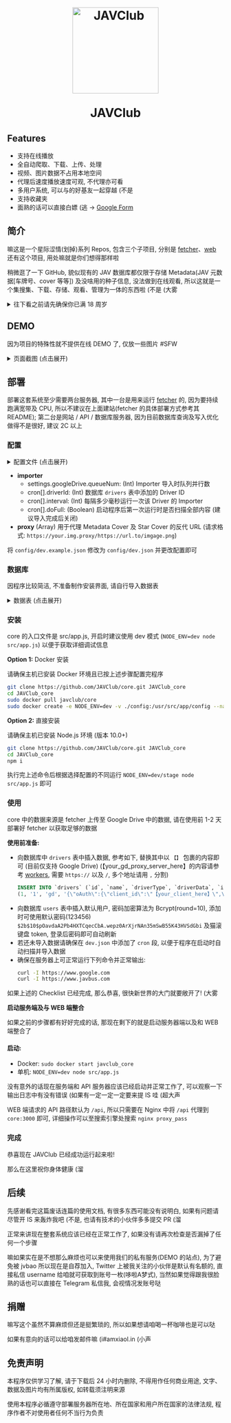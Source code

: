 <h1 align="center">
  <img src="https://github.com/JAVClub/core/raw/master/docs/logo.png" alt="JAVClub" width="200">
  <p>JAVClub</p>
</h1>

## Features

- 支持在线播放
- 全自动爬取、下载、上传、处理
- 视频、图片数据不占用本地空间
- 代理后速度播放速度可观, 不代理亦可看
- 多用户系统, 可以与的好基友一起穿越 (不是
- 支持收藏夹
- 面熟的话可以直接白嫖 (逃 -> [Google Form](https://forms.gle/SphJGNRxbjjhf4bU8)

## 简介

嘛这是一个星际涩情(划掉)系列 Repos, 包含三个子项目, 分别是 [fetcher](https://github.com/JAVClub/fetcher)、[web](https://github.com/JAVClub/web) 还有这个项目, 用处嘛就是你们想得那样啦

稍微逛了一下 GitHub, 貌似现有的 JAV 数据库都仅限于存储 Metadata(JAV 元数据[车牌号、cover 等等]) 及没啥用的种子信息, 没法做到在线观看, 所以这就是一个集搜集、下载、存储、观看、管理为一体的东西啦 (不是 (大雾

<details>

  <summary>往下看之前请先确保你已满 18 周岁</summary>

  ![Are you 18](https://github.com/JAVClub/core/raw/master/docs/are-you-18.jpg)

</details>


## DEMO

因为项目的特殊性就不提供在线 DEMO 了, 仅放一些图片 #SFW

<details>

  <summary>页面截图 (点击展开)</summary>

  ![Home](https://github.com/JAVClub/core/raw/master/docs/Home.png)

  ![Metadata List](https://github.com/JAVClub/core/raw/master/docs/MetadataList.png)

  ![Metadata Info Top](https://github.com/JAVClub/core/raw/master/docs/MetadataInfoTop.png)

  ![Metadata Info Bottom](https://github.com/JAVClub/core/raw/master/docs/MetadataInfoBottom.png)

  ![Bookmark List](https://github.com/JAVClub/core/raw/master/docs/BookmarkList.png)

  ![Bookmark Info](https://github.com/JAVClub/core/raw/master/docs/BookmarkInfo.png)

  ![Tag List](https://github.com/JAVClub/core/raw/master/docs/TagList.png)

  ![Star List](https://github.com/JAVClub/core/raw/master/docs/StarList.png)

  ![Series List](https://github.com/JAVClub/core/raw/master/docs/SeriesList.png)

  ![Profile](https://github.com/JAVClub/core/raw/master/docs/Profile.png)

</details>

## 部署

部署这套系统至少需要两台服务器, 其中一台是用来运行 [fetcher](https://github.com/JAVClub/fetcher) 的, 因为要持续跑满宽带及 CPU, 所以不建议在上面建站(fetcher 的具体部署方式参考其 README); 第二台是网站 / API / 数据库服务器, 因为目前数据库查询及写入优化做得不是很好, 建议 2C 以上

### 配置

<details>

  <summary>配置文件 (点击展开)</summary>

```json
{
    "system": {
        "logLevel": "debug",
        "port": 3000,
        "allowChangeUsername": false,
        "userMaxBookmarkNum": 10,
        "userMaxBookmarkItemNum": 100
    },
    "database": {
        "connectionLimit": 5,
        "host": "127.0.0.1",
        "user": "javclub",
        "password": "javclub",
        "database": "javclub"
    },
    "importer": {
        "settings": {
            "googleDrive": {
                "queueNum": 5
            }
        },

        "cron": [
            {
                "driveId": 1,
                "interval": 36000000,
                "doFull": false
            }
        ]
    },
    "proxy": [
        "https://your.img.proxy/"
    ]
}
```
</details>

- **importer**
  - settings.googleDrive.queueNum: (Int) Importer 导入时队列并行数
  - cron[].driverId: (Int) 数据库 `drivers` 表中添加的 Driver ID
  - cron[].interval: (Int) 每隔多少毫秒运行一次该 Driver 的 Importer
  - cron[].doFull: (Boolean) 启动程序后第一次运行时是否扫描全部内容 (建议导入完成后关闭)
- **proxy** (Array) 用于代理 Metadata Cover 及 Star Cover 的反代 URL (请求格式: `https://your.img.proxy/https://url.to/imgage.png`)

将 `config/dev.example.json` 修改为 `config/dev.json` 并更改配置即可

### 数据库

因程序比较简洁, 不准备制作安装界面, 请自行导入数据表

<details>

  <summary>数据表 (点击展开)</summary>

  ```sql
  CREATE TABLE `bookmarks` (
      `id` int(11) unsigned NOT NULL AUTO_INCREMENT,
      `uid` tinyint(4) DEFAULT NULL,
      `name` tinytext,
      `createTime` tinytext,
      `updateTime` tinytext,
      PRIMARY KEY (`id`),
      UNIQUE KEY `id` (`id`)
  ) ENGINE=InnoDB DEFAULT CHARSET=utf8mb4 COLLATE=utf8mb4_0900_ai_ci;

  CREATE TABLE `bookmarks_mapping` (
      `id` int(11) unsigned NOT NULL AUTO_INCREMENT,
      `bookmarkId` tinyint(4) DEFAULT NULL,
      `metadataId` int(11) DEFAULT NULL,
      `updateTime` tinytext,
      PRIMARY KEY (`id`),
      UNIQUE KEY `id` (`id`)
  ) ENGINE=InnoDB DEFAULT CHARSET=utf8mb4 COLLATE=utf8mb4_0900_ai_ci;

  CREATE TABLE `drivers` (
      `id` int(11) unsigned NOT NULL AUTO_INCREMENT,
      `name` tinytext NOT NULL,
      `driverType` tinytext NOT NULL,
      `driverData` longtext NOT NULL,
      `isEnable` tinyint(4) DEFAULT '0',
      `createTime` tinytext NOT NULL,
      `updateTime` tinytext NOT NULL,
      PRIMARY KEY (`id`),
      UNIQUE KEY `id` (`id`)
  ) ENGINE=InnoDB DEFAULT CHARSET=utf8mb4 COLLATE=utf8mb4_0900_ai_ci;

  CREATE TABLE `files` (
      `id` int(11) unsigned NOT NULL AUTO_INCREMENT,
      `driverId` tinyint(4) NOT NULL,
      `storageData` tinytext NOT NULL,
      `updateTime` tinytext NOT NULL,
      PRIMARY KEY (`id`),
      UNIQUE KEY `id` (`id`)
  ) ENGINE=InnoDB DEFAULT CHARSET=utf8mb4 COLLATE=utf8mb4_0900_ai_ci;

  CREATE TABLE `ignore` (
      `id` int(11) unsigned NOT NULL AUTO_INCREMENT,
      `data` tinytext,
      PRIMARY KEY (`id`),
      UNIQUE KEY `id` (`id`)
  ) ENGINE=InnoDB DEFAULT CHARSET=utf8mb4 COLLATE=utf8mb4_0900_ai_ci;

  CREATE TABLE `metadatas` (
      `id` int(11) unsigned NOT NULL AUTO_INCREMENT,
      `title` text NOT NULL,
      `companyName` tinytext NOT NULL,
      `companyId` tinytext NOT NULL,
      `posterFileURL` text,
      `releaseDate` tinytext NOT NULL,
      `updateTime` tinytext NOT NULL,
      PRIMARY KEY (`id`),
      UNIQUE KEY `id` (`id`)
  ) ENGINE=InnoDB DEFAULT CHARSET=utf8mb4 COLLATE=utf8mb4_0900_ai_ci;

  CREATE TABLE `series` (
      `id` int(11) unsigned NOT NULL AUTO_INCREMENT,
      `name` text NOT NULL,
      `updateTime` tinytext NOT NULL,
      PRIMARY KEY (`id`),
      UNIQUE KEY `id` (`id`)
  ) ENGINE=InnoDB DEFAULT CHARSET=utf8mb4 COLLATE=utf8mb4_0900_ai_ci;

  CREATE TABLE `series_mapping` (
      `id` int(11) unsigned NOT NULL AUTO_INCREMENT,
      `metadataId` int(11) DEFAULT NULL,
      `seriesId` int(11) DEFAULT NULL,
      `updateTime` tinytext,
      PRIMARY KEY (`id`),
      UNIQUE KEY `id` (`id`)
  ) ENGINE=InnoDB DEFAULT CHARSET=utf8mb4 COLLATE=utf8mb4_0900_ai_ci;

  CREATE TABLE `stars` (
      `id` int(11) unsigned NOT NULL AUTO_INCREMENT,
      `name` tinytext NOT NULL,
      `photoURL` text,
      `updateTime` tinytext,
      PRIMARY KEY (`id`),
      UNIQUE KEY `id` (`id`)
  ) ENGINE=InnoDB DEFAULT CHARSET=utf8mb4 COLLATE=utf8mb4_0900_ai_ci;

  CREATE TABLE `stars_mapping` (
      `id` int(11) unsigned NOT NULL AUTO_INCREMENT,
      `metadataId` int(11) DEFAULT NULL,
      `starId` int(11) DEFAULT NULL,
      `updateTime` tinytext,
      PRIMARY KEY (`id`),
      UNIQUE KEY `id` (`id`)
  ) ENGINE=InnoDB DEFAULT CHARSET=utf8mb4 COLLATE=utf8mb4_0900_ai_ci;

  CREATE TABLE `tags` (
      `id` smallint(6) unsigned NOT NULL AUTO_INCREMENT,
      `name` tinytext,
      `updateTime` tinytext,
      PRIMARY KEY (`id`),
      UNIQUE KEY `id` (`id`)
  ) ENGINE=InnoDB DEFAULT CHARSET=utf8mb4 COLLATE=utf8mb4_0900_ai_ci;

  CREATE TABLE `tags_mapping` (
      `id` int(11) unsigned NOT NULL AUTO_INCREMENT,
      `metadataId` int(11) NOT NULL,
      `tagId` smallint(6) NOT NULL,
      `updateTime` tinytext NOT NULL,
      PRIMARY KEY (`id`),
      UNIQUE KEY `id` (`id`)
  ) ENGINE=InnoDB DEFAULT CHARSET=utf8mb4 COLLATE=utf8mb4_0900_ai_ci;

  CREATE TABLE `users` (
      `id` bigint(20) unsigned NOT NULL AUTO_INCREMENT,
      `username` tinytext,
      `password` tinytext,
      `token` tinytext,
      `updateTime` tinytext,
      `lastSeen` tinytext,
      PRIMARY KEY (`id`),
      UNIQUE KEY `id` (`id`)
  ) ENGINE=InnoDB DEFAULT CHARSET=utf8mb4 COLLATE=utf8mb4_0900_ai_ci;

  CREATE TABLE `videos` (
      `id` int(11) unsigned NOT NULL AUTO_INCREMENT,
      `metadataId` int(11) NOT NULL,
      `videoFileId` int(11) DEFAULT NULL,
      `isHiden` char(1) DEFAULT '0',
      `infoFileId` int(11) NOT NULL,
      `videoMetadata` json NOT NULL,
      `storyboardFileIdSet` json NOT NULL,
      `updateTime` tinytext NOT NULL,
      PRIMARY KEY (`id`),
      UNIQUE KEY `id` (`id`)
  ) ENGINE=InnoDB DEFAULT CHARSET=utf8mb4 COLLATE=utf8mb4_0900_ai_ci;
  ```

</details>

### 安装

core 的入口文件是 src/app.js, 开启时建议使用 dev 模式 (`NODE_ENV=dev node src/app.js`) 以便于获取详细调试信息

**Option 1:** Docker 安装

请确保主机已安装 Docker 环境且已按上述步骤配置完程序

```bash
git clone https://github.com/JAVClub/core.git JAVClub_core
cd JAVClub_core
sudo docker pull javclub/core
sudo docker create -e NODE_ENV=dev -v ./config:/usr/src/app/config --name javclub_core javclub/core
```

**Option 2:** 直接安装

请确保主机已安装 Node.js 环境 (版本 10.0+)

```bash
git clone https://github.com/JAVClub/core.git JAVClub_core
cd JAVClub_core
npm i
```

执行完上述命令后根据选择配置的不同运行 `NODE_ENV=dev/stage node src/app.js` 即可

### 使用

core 中的数据来源是 fetcher 上传至 Google Drive 中的数据, 请在使用前 1-2 天部署好 fetcher 以获取足够的数据

**使用前准备:**
- 向数据库中 `drivers` 表中插入数据, 参考如下, 替换其中以 `【】` 包裹的内容即可 (目前仅支持 Google Drive) (【your_gd_proxy_server_here】的内容请参考 [workers](https://github.com/JAVClub/workers), 需要 `https://` 以及 `/`, 多个地址请用 `,` 分割)
  ```sql
  INSERT INTO `drivers` (`id`, `name`, `driverType`, `driverData`, `isEnable`, `createTime`, `updateTime`) VALUES
  (1, '1', 'gd', '{\"oAuth\":{\"client_id\":\"【your_client_here】\",\"client_secret\":\"【your_client_secret_here】\",\"redirect_uri\":\"urn:ietf:wg:oauth:2.0:oob\",\"token\":{\"access_token\":\"【your_access_token_here_optional】\",\"refresh_token\":\"【your_refresh_token_here】\",\"scope\":\"https://www.googleapis.com/auth/drive\",\"token_type\":\"Bearer\",\"expiry_date\":1583679345619}},\"drive\":{\"driveId\":\"【your_drive_or_folder_id_here】\"},\"encryption\":{\"secret\":\"【path_ase_secret】\",\"server\":\"【your_gd_proxy_server_here】"}}', 1, '【timestanp_in_ms_here】', '【timestanp_in_ms_here】');
  ```
- 向数据库 `users` 表中插入默认用户, 密码加密算法为 Bcrypt(round=10), 添加时可使用默认密码(123456) `$2b$10$pOavdaA2Pb4HXTCqecCbA.wepz0ArXjrNAn35mSwB55K43HVSdGbi` 及猫滚键盘 token, 登录后密码即可自动刷新
- 若还未导入数据请确保在 `dev.json` 中添加了 `cron` 段, 以便于程序在启动时自动扫描并导入数据
- 确保在服务器上可正常运行下列命令并正常输出:
  ```bash
  curl -I https://www.google.com
  curl -I https://www.javbus.com
  ```

如果上述的 Checklist 已经完成, 那么恭喜, 很快新世界的大门就要敞开了! (大雾

**启动服务端及与 WEB 端整合**

如果之前的步骤都有好好完成的话, 那现在剩下的就是启动服务器端以及和 WEB 端整合了

#### 启动:

- Docker: `sudo docker start javclub_core`
- 单机: `NODE_ENV=dev node src/app.js`

没有意外的话现在服务端和 API 服务器应该已经启动并正常工作了, 可以观察一下输出日志中有没有错误 (如果有一定一定一定要来提 IS 哇 (超大声

WEB 端请求的 API 路径默认为 `/api`, 所以只需要在 Nginx 中将 `/api` 代理到 `core:3000` 即可, 详细操作可以至搜索引擎处搜索 `nginx proxy_pass`

### 完成

恭喜现在 JAVClub 已经成功运行起来啦!

那么在这里祝你身体健康 (溜

## 后续

先感谢看完这篇废话连篇的使用文档, 有很多东西可能没有说明白, 如果有问题请尽管开 IS 来轰炸我吧 (不是, 也请有技术的小伙伴多多提交 PR (溜

正常来讲现在整套系统应该已经在正常工作了, 如果没有请再次检查是否漏掉了任何一个步骤

嘛如果实在是不想那么麻烦也可以来使用我们的私有服务(DEMO 的站点), 为了避免被 jvbao 所以现在是自荐加入, Twitter 上被我关注的小伙伴是默认有名额的, 直接私信 username 给咱就可获取到账号一枚(哆啦A梦式), 当然如果觉得跟我很脸熟的话也可以直接在 Telegram 私信我, 会视情况发账号哒

## 捐赠

嘛写这个虽然不算麻烦但还是挺繁琐的, 所以如果想请咱喝一杯咖啡也是可以哒

如果有意向的话可以给咱发邮件嘛 (i#amxiaol.in (小声

## 免责声明

本程序仅供学习了解, 请于下载后 24 小时内删除, 不得用作任何商业用途, 文字、数据及图片均有所属版权, 如转载须注明来源

使用本程序必循遵守部署服务器所在地、所在国家和用户所在国家的法律法规, 程序作者不对使用者任何不当行为负责
